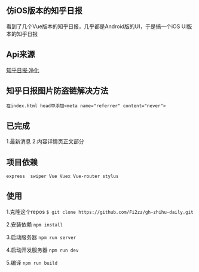 ## 仿iOS版本的知乎日报
   看到了几个Vue版本的知乎日报，几乎都是Android版的UI，于是搞一个iOS UI版本的知乎日报
## Api来源
   <a href="https://github.com/Fi2zz/ZhihuDailyPurify"> 知乎日报·净化</a>

## 知乎日报图片防盗链解决方法
    在index.html head中添加<meta name="referrer" content="never">
## 已完成
   1.最新消息
   2.内容详情页正文部分
## 项目依赖
    express  swiper Vue Vuex Vue-router stylus


## 使用
   1.克隆这个repos     `$ git clone https://github.com/Fi2zz/gh-zhihu-daily.git`

   2.安装依赖          `npm install`

   3.启动服务器        `npm run server`

   4.启动开发服务器    `npm run dev`

   5.编译              `npm run build`



